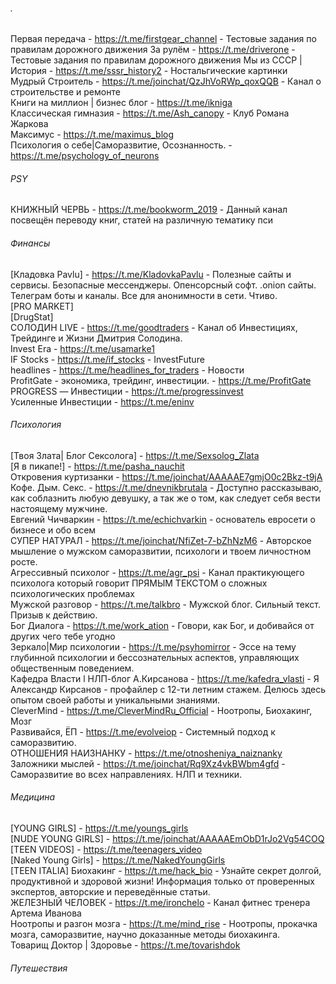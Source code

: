 ###### .
Первая передача - https://t.me/firstgear_channel - Тестовые задания по правилам дорожного движения
За рулём - https://t.me/driverone - Тестовые задания по правилам дорожного движения
Мы из СССР | История - https://t.me/sssr_history2 - Ностальгические картинки   
Мудрый Строитель - https://t.me/joinchat/QzJhVoRWp_qoxQQB - Канал о строительстве и ремонте  
Книги на миллион | бизнес блог  - https://t.me/ikniga  
Классическая гимназия - https://t.me/Ash_canopy - Клуб Романа Жаркова  
Максимус - https://t.me/maximus_blog  
Психология о себе|Саморазвитие, Осознанность. - https://t.me/psychology_of_neurons

###### PSY
КНИЖНЫЙ ЧЕРВЬ - https://t.me/bookworm_2019 - Данный канал посвещён переводу книг, статей на различную тематику пси  

###### Финансы
[Кладовка Pavlu] - https://t.me/KladovkaPavlu - Полезные сайты и сервисы. Безопасные мессенджеры. Опенсорсный софт. .onion сайты. Телеграм боты и каналы.  Все для анонимности в сети. Чтиво.  
[PRO MARKET]  
[DrugStat]  
СОЛОДИН LIVE - https://t.me/goodtraders - Канал об Инвестициях, Трейдинге и Жизни Дмитрия Солодина.  
Invest Era - https://t.me/usamarke1  
IF Stocks - https://t.me/if_stocks - InvestFuture  
headlines - https://t.me/headlines_for_traders - Новости  
ProfitGate - экономика, трейдинг, инвестиции. - https://t.me/ProfitGate  
PROGRESS — Инвестиции - https://t.me/progressinvest  
Усиленные Инвестиции - https://t.me/eninv

###### Психология
[Твоя Злата| Блог Сексолога] - https://t.me/Sexsolog_Zlata  
[Я в пикапе!] - https://t.me/pasha_nauchit  
Откровения куртизанки - https://t.me/joinchat/AAAAAE7gmjO0c2Bkz-t9jA  
Кофе. Дым. Секс. - https://t.me/dnevnikbrutala - Доступно рассказываю, как соблазнить любую девушку, а так же о том, как следует себя вести настоящему мужчине.   
Евгений Чичваркин - https://t.me/echichvarkin - основатель евросети о бизнесе и обо всем  
СУПЕР НАТУРАЛ - https://t.me/joinchat/NfiZet-7-bZhNzM6 - Авторское мышление о мужском саморазвитии, психологи и твоем личностном росте.  
Агрессивный психолог - https://t.me/agr_psi - Канал практикующего психолога который говорит ПРЯМЫМ ТЕКСТОМ о сложных психологических проблемах  
Мужской разговор - https://t.me/talkbro - Мужской блог. Сильный текст. Призыв к действию.  
Бог Диалога - https://t.me/work_ation - Говори, как Бог, и добивайся от других чего тебе угодно  
Зеркало|Мир психологии - https://t.me/psyhomirror - Эссе на тему глубинной психологии и бессознательных аспектов, управляющих общественным поведением.  
Кафедра Власти l НЛП-блог А.Кирсанова - https://t.me/kafedra_vlasti - Я Александр Кирсанов - профайлер с 12-ти летним стажем. Делюсь здесь опытом своей работы и уникальными знаниями.  
CleverMind - https://t.me/CleverMindRu_Official - Ноотропы, Биохакинг, Мозг  
Развивайся, ЁП - https://t.me/evolveiop - Системный подход к саморазвитию.  
ОТНОШЕНИЯ НАИЗНАНКУ - https://t.me/otnosheniya_naiznanky   
Заложники мыслей - https://t.me/joinchat/Rq9Xz4vkBWbm4gfd - Саморазвитие во всех направлениях. НЛП и техники.  

###### Медицина
[YOUNG GIRLS] - https://t.me/youngs_girls  
[NUDE YOUNG GIRLS] - https://t.me/joinchat/AAAAAEmObD1rJo2Vg54COQ  
[TEEN VIDEOS] - https://t.me/teenagers_video  
[Naked Young Girls] - https://t.me/NakedYoungGirls  
[TEEN ITALIA]
Биохакинг - https://t.me/hack_bio - Узнайте секрет долгой, продуктивной и здоровой жизни! Информация только от проверенных экспертов, авторские и переведённые статьи.  
ЖЕЛЕЗНЫЙ ЧЕЛОВЕК - https://t.me/ironchelo - Канал фитнес тренера Артема Иванова  
Ноотропы и разгон мозга - https://t.me/mind_rise - Ноотропы, прокачка мозга, саморазвитие, научно доказанные методы биохакинга.  
Товарищ Доктор | Здоровье - https://t.me/tovarishdok

###### Путешествия